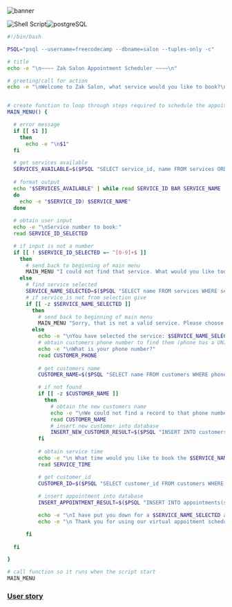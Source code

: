 ![banner](https://github.com/z-bj/Haircut-Spot-Appointment-Scheduler/blob/master/haircut-spot-banner.jpg)

![Shell Script](https://img.shields.io/badge/shell_script-%23121011.svg?style=for-the-badge&logo=gnu-bash&logoColor=white)![postgreSQL](https://camo.githubusercontent.com/281c069a2703e948b536500b9fd808cb4fb2496b3b66741db4013a2c89e91986/68747470733a2f2f696d672e736869656c64732e696f2f62616467652f506f737467726553514c2d3331363139323f7374796c653d666f722d7468652d6261646765266c6f676f3d706f737467726573716c266c6f676f436f6c6f723d7768697465)

``` bash
#!/bin/bash

PSQL="psql --username=freecodecamp --dbname=salon --tuples-only -c"

# title
echo -e "\n~~~~ Zak Salon Appointment Scheduler ~~~~\n"

# greeting/call for action
echo -e "\nWelcome to Zak Salon, what service would you like to book?\n"


# create function to loop through steps required to schedule the appoitment and update database
MAIN_MENU() {

  # error message
  if [[ $1 ]]
    then
      echo -e "\n$1"
  fi

  # get services available
  SERVICES_AVAILABLE=$($PSQL "SELECT service_id, name FROM services ORDER BY service_id")
  
  # format output
  echo "$SERVICES_AVAILABLE" | while read SERVICE_ID BAR SERVICE_NAME
  do 
    echo -e "$SERVICE_ID) $SERVICE_NAME"
  done
 
  # obtain user input
  echo -e "\nService number to book:"
  read SERVICE_ID_SELECTED

  # if input is not a number
  if [[ ! $SERVICE_ID_SELECTED =~ ^[0-9]+$ ]]
    then
      # send back to beginning of main menu
      MAIN_MENU "I could not find that service. What would you like today?"
    else
      # find service selected
      SERVICE_NAME_SELECTED=$($PSQL "SELECT name FROM services WHERE service_id = $SERVICE_ID_SELECTED")
      # if service is not from selection give
      if [[ -z $SERVICE_NAME_SELECTED ]]
        then
          # send back to beginning of main menu
          MAIN_MENU "Sorry, that is not a valid service. Please choose again."
        else
          echo -e "\nYou have selected the service: $SERVICE_NAME_SELECTED"
          # obtain customers phone number to find them (phone has a UNIQUE constraint in the database)
          echo -e "\nWhat is your phone number?"
          read CUSTOMER_PHONE
          
          # get customers name
          CUSTOMER_NAME=$($PSQL "SELECT name FROM customers WHERE phone='$CUSTOMER_PHONE'")

          # if not found
          if [[ -z $CUSTOMER_NAME ]]
            then
              # obtain the new customers name
              echo -e "\nWe could not find a record to that phone number. What is your name?"
              read CUSTOMER_NAME
              # insert new customer into database
              INSERT_NEW_CUSTOMER_RESULT=$($PSQL "INSERT INTO customers(phone, name) VALUES('$CUSTOMER_PHONE','$CUSTOMER_NAME')")
          fi
          
          # obtain service time
          echo -e "\n What time would you like to book the $SERVICE_NAME_SELECTED service, $CUSTOMER_NAME?"
          read SERVICE_TIME

          # get customer_id
          CUSTOMER_ID=$($PSQL "SELECT customer_id FROM customers WHERE phone='$CUSTOMER_PHONE'")
          
          # insert appointment into database
          INSERT_APPOINTMENT_RESULT=$($PSQL "INSERT INTO appointments(service_id, customer_id, time) VALUES ($SERVICE_ID_SELECTED,$CUSTOMER_ID,'$SERVICE_TIME')")

          echo -e "\nI have put you down for a $SERVICE_NAME_SELECTED at $SERVICE_TIME, $CUSTOMER_NAME."
          echo -e "\n Thank you for using our virtual appoitment scheduler. See you soon!"

      fi 
      
  fi

}

# call function so it runs when the script start
MAIN_MENU

```

### [User story](https://github.com/z-bj/Haircut-Spot-Appointment-Scheduler/blob/master/User_story.md)
